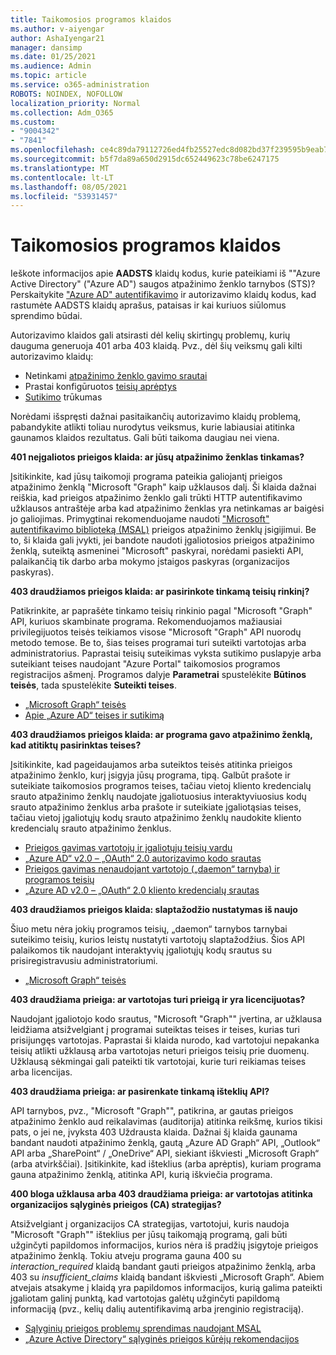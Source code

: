 ```yaml
---
title: Taikomosios programos klaidos
ms.author: v-aiyengar
author: AshaIyengar21
manager: dansimp
ms.date: 01/25/2021
ms.audience: Admin
ms.topic: article
ms.service: o365-administration
ROBOTS: NOINDEX, NOFOLLOW
localization_priority: Normal
ms.collection: Adm_O365
ms.custom:
- "9004342"
- "7841"
ms.openlocfilehash: ce4c89da79112726ed4fb25527edc8d082bd37f239595b9eab7279abeeecfd7e
ms.sourcegitcommit: b5f7da89a650d2915dc652449623c78be6247175
ms.translationtype: MT
ms.contentlocale: lt-LT
ms.lasthandoff: 08/05/2021
ms.locfileid: "53931457"
---
```

# <a name="application-errors"></a>Taikomosios programos klaidos

Ieškote informacijos apie **AADSTS** klaidų kodus, kurie pateikiami iš ""Azure Active Directory" ("Azure AD") saugos atpažinimo ženklo tarnybos (STS)? Perskaitykite ["Azure AD" autentifikavimo](https://docs.microsoft.com/azure/active-directory/develop/reference-aadsts-error-codes) ir autorizavimo klaidų kodus, kad rastumėte AADSTS klaidų aprašus, pataisas ir kai kuriuos siūlomus sprendimo būdai.

Autorizavimo klaidos gali atsirasti dėl kelių skirtingų problemų, kurių dauguma generuoja 401 arba 403 klaidą. Pvz., dėl šių veiksmų gali kilti autorizavimo klaidų:

- Netinkami [atpažinimo ženklo gavimo srautai](https://docs.microsoft.com/azure/active-directory/develop/reference-aadsts-error-codes) 
- Prastai konfigūruotos [teisių aprėptys](https://docs.microsoft.com/azure/active-directory/develop/active-directory-v2-scopes) 
- [Sutikimo](https://docs.microsoft.com/azure/active-directory/develop/active-directory-devhowto-multi-tenant-overview#understanding-user-and-admin-consent) trūkumas

Norėdami išspręsti dažnai pasitaikančių autorizavimo klaidų problemą, pabandykite atlikti toliau nurodytus veiksmus, kurie labiausiai atitinka gaunamos klaidos rezultatus. Gali būti taikoma daugiau nei viena.

**401 neįgaliotos prieigos klaida: ar jūsų atpažinimo ženklas tinkamas?**

Įsitikinkite, kad jūsų taikomoji programa pateikia galiojantį prieigos atpažinimo ženklą "Microsoft "Graph" kaip užklausos dalį. Ši klaida dažnai reiškia, kad prieigos atpažinimo ženklo gali trūkti HTTP autentifikavimo užklausos antraštėje arba kad atpažinimo ženklas yra netinkamas ar baigėsi jo galiojimas. Primygtinai rekomenduojame naudoti ["Microsoft" autentifikavimo biblioteką (MSAL)](https://docs.microsoft.com/azure/active-directory/develop/msal-overview) prieigos atpažinimo ženklų įsigijimui. Be to, ši klaida gali įvykti, jei bandote naudoti įgaliotosios prieigos atpažinimo ženklą, suteiktą asmeninei "Microsoft" paskyrai, norėdami pasiekti API, palaikančią tik darbo arba mokymo įstaigos paskyras (organizacijos paskyras).

**403 draudžiamos prieigos klaida: ar pasirinkote tinkamą teisių rinkinį?**

Patikrinkite, ar paprašėte tinkamo teisių rinkinio pagal "Microsoft "Graph" API, kuriuos skambinate programa. Rekomenduojamos mažiausiai privilegijuotos teisės teikiamos visose "Microsoft "Graph" API nuorodų metodo temose. Be to, šias teises programai turi suteikti vartotojas arba administratorius. Paprastai teisių suteikimas vyksta sutikimo puslapyje arba suteikiant teises naudojant "Azure Portal" taikomosios programos registracijos ašmenį. Programos dalyje **Parametrai** spustelėkite **Būtinos teisės**, tada spustelėkite **Suteikti teises**.

- [„Microsoft Graph“ teisės](https://docs.microsoft.com/graph/permissions-reference) 
- [Apie „Azure AD“ teises ir sutikimą](https://docs.microsoft.com/azure/active-directory/develop/v2-permissions-and-consent) 

**403 draudžiamos prieigos klaida: ar programa gavo atpažinimo ženklą, kad atitiktų pasirinktas teises?**

Įsitikinkite, kad pageidaujamos arba suteiktos teisės atitinka prieigos atpažinimo ženklo, kurį įsigyja jūsų programa, tipą. Galbūt prašote ir suteikiate taikomosios programos teises, tačiau vietoj kliento kredencialų srauto atpažinimo ženklų naudojate įgaliotuosius interaktyviuosius kodų srauto atpažinimo ženklus arba prašote ir suteikiate įgaliotąsias teises, tačiau vietoj įgaliotųjų kodų srauto atpažinimo ženklų naudokite kliento kredencialų srauto atpažinimo ženklus.

- [Prieigos gavimas vartotojų ir įgaliotųjų teisių vardu](https://docs.microsoft.com/graph/auth_v2_user) 
- [„Azure AD“ v2.0 – „OAuth“ 2.0 autorizavimo kodo srautas](https://docs.microsoft.com/azure/active-directory/develop/v2-oauth2-auth-code-flow) 
- [Prieigos gavimas nenaudojant vartotojo („daemon“ tarnyba) ir programos teisių](https://docs.microsoft.com/graph/auth_v2_service) 
- [„Azure AD v2.0 – „OAuth“ 2.0 kliento kredencialų srautas](https://docs.microsoft.com/azure/active-directory/develop/v2-oauth2-client-creds-grant-flow) 

**403 draudžiamos prieigos klaida: slaptažodžio nustatymas iš naujo**

Šiuo metu nėra jokių programos teisių, „daemon“ tarnybos tarnybai suteikimo teisių, kurios leistų nustatyti vartotojų slaptažodžius. Šios API palaikomos tik naudojant interaktyvių įgaliotųjų kodų srautus su prisiregistravusiu administratoriumi.

- [„Microsoft Graph“ teisės](https://docs.microsoft.com/graph/permissions-reference)

**403 draudžiama prieiga: ar vartotojas turi prieigą ir yra licencijuotas?**

Naudojant įgaliotojo kodo srautus, "Microsoft "Graph"" įvertina, ar užklausa leidžiama atsižvelgiant į programai suteiktas teises ir teises, kurias turi prisijungęs vartotojas. Paprastai ši klaida nurodo, kad vartotojui nepakanka teisių atlikti užklausą arba vartotojas neturi prieigos teisių prie duomenų. Užklausą sėkmingai gali pateikti tik vartotojai, kurie turi reikiamas teises arba licencijas.

**403 draudžiama prieiga: ar pasirenkate tinkamą išteklių API?**

API tarnybos, pvz., "Microsoft "Graph"", patikrina, ar gautas prieigos atpažinimo ženklo aud reikalavimas (auditorija) atitinka reikšmę, kurios tikisi pats, o jei ne, įvyksta 403 Uždrausta klaida. Dažnai šį klaida gaunama bandant naudoti atpažinimo ženklą, gautą „Azure AD Graph“ API, „Outlook“ API arba „SharePoint“ / „OneDrive“ API, siekiant iškviesti „Microsoft Graph“ (arba atvirkščiai). Įsitikinkite, kad išteklius (arba aprėptis), kuriam programa gauna atpažinimo ženklą, atitinka API, kurią iškviečia programa.

**400 bloga užklausa arba 403 draudžiama prieiga: ar vartotojas atitinka organizacijos sąlyginės prieigos (CA) strategijas?**

Atsižvelgiant į organizacijos CA strategijas, vartotojui, kuris naudoja "Microsoft "Graph"" išteklius per jūsų taikomąją programą, gali būti užginčyti papildomos informacijos, kurios nėra iš pradžių įsigytoje prieigos atpažinimo ženklą. Tokiu atveju programa gauna 400 su *interaction_required* klaidą bandant gauti prieigos atpažinimo ženklą, arba 403 su *insufficient_claims* klaidą bandant iškviesti „Microsoft Graph“. Abiem atvejais atsakyme į klaidą yra papildomos informacijos, kurią galima pateikti įgaliotam galinį punktą, kad vartotojas galėtų užginčyti papildomą informaciją (pvz., kelių dalių autentifikavimą arba įrenginio registraciją).

- [Sąlyginių prieigos problemų sprendimas naudojant MSAL ](https://docs.microsoft.com/azure/active-directory/develop/msal-handling-exceptions#conditional-access-and-claims-challenges)
- [„Azure Active Directory“ sąlyginės prieigos kūrėjų rekomendacijos](https://docs.microsoft.com/azure/active-directory/develop/conditional-access-dev-guide)
